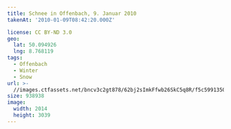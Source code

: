 ```yaml
---
title: Schnee in Offenbach, 9. Januar 2010
takenAt: '2010-01-09T08:42:20.000Z'

license: CC BY-ND 3.0
geo:
  lat: 50.094926
  lng: 8.768119
tags:
  - Offenbach
  - Winter
  - Snow
url: >-
  //images.ctfassets.net/bncv3c2gt878/62bj2sImkFfwb26SkC5q8R/f5c5991350fe3d5f9563b0a67068d4cb/schnee-in-offenbach-9-januar-2010_4346156674_o
size: 938938
image:
  width: 2014
  height: 3039
---
```

